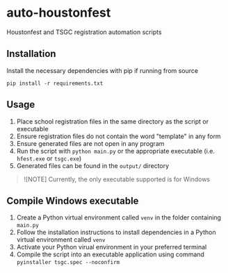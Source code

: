 # auto-houstonfest
Houstonfest and TSGC registration automation scripts

## Installation
Install the necessary dependencies with pip if running from source
```
pip install -r requirements.txt
```

## Usage
1. Place school registration files in the same directory as the script or executable
2. Ensure registration files do not contain the word "template" in any form
3. Ensure generated files are not open in any program
4. Run the script with `python main.py` or the appropriate executable (i.e. `hfest.exe` or `tsgc.exe`)
5. Generated files can be found in the `output/` directory

> ![NOTE]
> Currently, the only executable supported is for Windows

## Compile Windows executable
1. Create a Python virtual environment called `venv` in the folder containing `main.py` 
2. Follow the installation instructions to install dependencies in a Python virtual environment called `venv`
3. Activate your Python virual environment in your preferred terminal
3. Compile the script into an executable application using command `pyinstaller tsgc.spec --noconfirm`